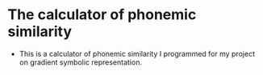 # The calculator of phonemic similarity 
- This is a calculator of phonemic similarity I programmed for my project on gradient symbolic representation. 
